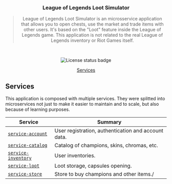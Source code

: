 <h3 align="center">
  League of Legends Loot Simulator
</h3>

<blockquote align="center">
  League of Legends Loot Simulator is an microsservice application that allows you to open chests, use the market and trade items with other users. It's based on the "Loot" feature inside the League of Legends game. This application is not related to the real League of Legends inventory or Riot Games itself.
</blockquote>
<br>

<p align="center">

<img alt="License status badge" src="https://img.shields.io/github/license/matheussartori/lol-loot-simulator?color=%2361dafb&style=flat-square" />

</p>

<p align="center">
  <a href="#services">Services</a><br>
</p>

## Services

This application is composed with multiple services. They were splitted into microservices not just to make it easier to maintain and to scale, but also because of learning purposes.

<table>
  <thead>
    <tr>
      <th>Service</th>
      <th>Summary</th>
    </tr>
  </thead>
  <tbody>
    <tr>
      <td><code><a href="./service-account/">service-account</a></code></td>
      <td>User registration, authentication and account data.</td>
    </tr>
    <tr>
      <td><code><a href="./service-catalog/">service-catalog</a></code></td>
      <td>Catalog of champions, skins, chromas, etc.</td>
    </tr>
    <tr>
      <td><code><a href="./service-inventory">service-inventory</a></code></td>
      <td>User inventories.</td>
    </tr>
    <tr>
      <td><code><a href="./service-loot">service-loot</a></code></td>
      <td>Loot storage, capsules opening.</td>
    </tr>
    <tr>
      <td><code><a href="./service-store">service-store</a></code></td>
      <td>Store to buy champions and other items./</td>
    </tr>
  </tbody>
</table>